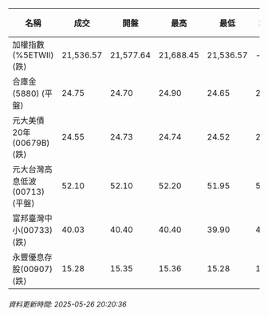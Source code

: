 | 名稱 | 成交 | 開盤 | 最高 | 最低 | 均價 | 成交金額(億) | 昨收 | 漲跌幅 | 漲跌 | 總量 | 昨量 | 振幅 |
| -------- | -------- | -------- | -------- |-------- | -------- | -------- |-------- |-------- |-------- | -------- | -------- |-------- |
|加權指數(%5ETWII) (跌)|21,536.57|21,577.64|21,688.45|21,536.57|-|2,957.99|21,652.24|0.53%|115.67|5,284,334|0|0.70%|
|合庫金(5880) (平盤)|24.75|24.70|24.90|24.65|24.77|2.03|24.75|0.00%|0.00|8,179|6,906|1.01%|
|元大美債20年(00679B) (跌)|24.55|24.73|24.74|24.52|24.58|18.32|24.82|1.09%|0.27|74,537|38,865|0.89%|
|元大台灣高息低波(00713) (平盤)|52.10|52.10|52.20|51.95|52.07|4.21|52.10|0.00%|0.00|8,075|6,358|0.48%|
|富邦臺灣中小(00733) (跌)|40.03|40.40|40.40|39.90|40.03|0.156|40.20|0.42%|0.17|390|359|1.24%|
|永豐優息存股(00907) (跌)|15.28|15.35|15.36|15.28|15.31|0.246|15.35|0.46%|0.07|1,608|1,163|0.52%|
###### 資料更新時間: 2025-05-26 20:20:36